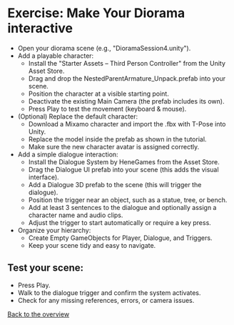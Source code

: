 # Exercise: Make Your Diorama interactive

- Open your diorama scene (e.g., "DioramaSession4.unity").
- Add a playable character:
	- Install the "Starter Assets – Third Person Controller" from the Unity Asset Store.
	- Drag and drop the NestedParentArmature_Unpack.prefab into your scene.
	- Position the character at a visible starting point.
	- Deactivate the existing Main Camera (the prefab includes its own).
	- Press Play to test the movement (keyboard & mouse).
- (Optional) Replace the default character:
	- Download a Mixamo character and import the .fbx with T-Pose into Unity.
	- Replace the model inside the prefab as shown in the tutorial.
	- Make sure the new character avatar is assigned correctly.
- Add a simple dialogue interaction:
	- Install the Dialogue System by HeneGames from the Asset Store.
	- Drag the Dialogue UI prefab into your scene (this adds the visual interface).
	- Add a Dialogue 3D prefab to the scene (this will trigger the dialogue).
	- Position the trigger near an object, such as a statue, tree, or bench.
	- Add at least 3 sentences to the dialogue and optionally assign a character name and audio clips.
	- Adjust the trigger to start automatically or require a key press.
- Organize your hierarchy:
	- Create Empty GameObjects for Player, Dialogue, and Triggers.
	- Keep your scene tidy and easy to navigate.

## Test your scene:

- Press Play.
- Walk to the dialogue trigger and confirm the system activates.
- Check for any missing references, errors, or camera issues.

[Back to the overview](readme.md)
